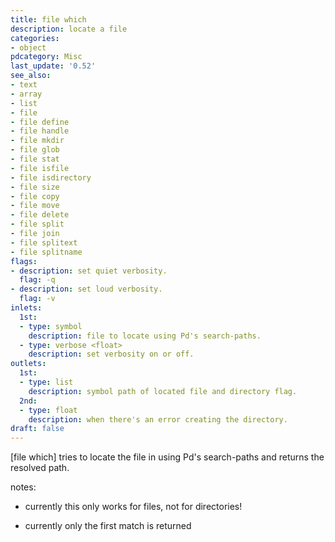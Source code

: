 ```yaml
---
title: file which
description: locate a file
categories:
- object
pdcategory: Misc
last_update: '0.52'
see_also:
- text
- array
- list
- file
- file define
- file handle
- file mkdir
- file glob
- file stat
- file isfile
- file isdirectory
- file size
- file copy
- file move
- file delete
- file split
- file join
- file splitext
- file splitname
flags:
- description: set quiet verbosity.
  flag: -q
- description: set loud verbosity.
  flag: -v
inlets:
  1st:
  - type: symbol
    description: file to locate using Pd's search-paths.
  - type: verbose <float>
    description: set verbosity on or off.
outlets:
  1st:
  - type: list
    description: symbol path of located file and directory flag.
  2nd:
  - type: float
    description: when there's an error creating the directory.
draft: false
---
```

[file which] tries to locate the file in using Pd's search-paths and returns the resolved path.

notes:

- currently this only works for files, not for directories!

- currently only the first match is returned
